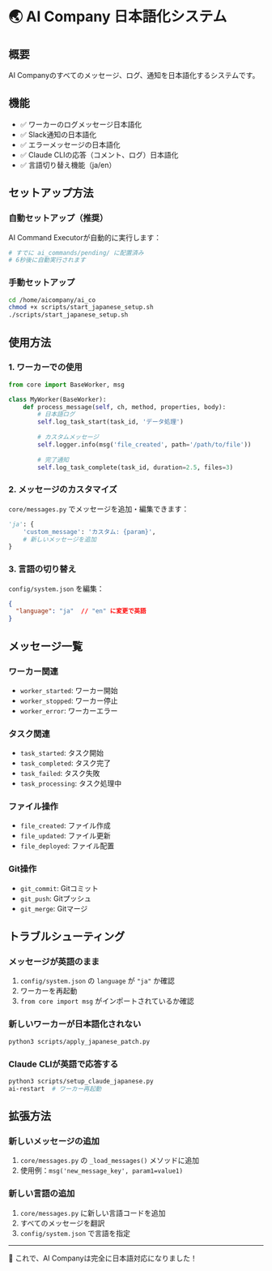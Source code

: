 # 🌏 AI Company 日本語化システム

## 概要
AI Companyのすべてのメッセージ、ログ、通知を日本語化するシステムです。

## 機能
- ✅ ワーカーのログメッセージ日本語化
- ✅ Slack通知の日本語化
- ✅ エラーメッセージの日本語化
- ✅ Claude CLIの応答（コメント、ログ）日本語化
- ✅ 言語切り替え機能（ja/en）

## セットアップ方法

### 自動セットアップ（推奨）
AI Command Executorが自動的に実行します：
```bash
# すでに ai_commands/pending/ に配置済み
# 6秒後に自動実行されます
```

### 手動セットアップ
```bash
cd /home/aicompany/ai_co
chmod +x scripts/start_japanese_setup.sh
./scripts/start_japanese_setup.sh
```

## 使用方法

### 1. ワーカーでの使用
```python
from core import BaseWorker, msg

class MyWorker(BaseWorker):
    def process_message(self, ch, method, properties, body):
        # 日本語ログ
        self.log_task_start(task_id, 'データ処理')
        
        # カスタムメッセージ
        self.logger.info(msg('file_created', path='/path/to/file'))
        
        # 完了通知
        self.log_task_complete(task_id, duration=2.5, files=3)
```

### 2. メッセージのカスタマイズ
`core/messages.py` でメッセージを追加・編集できます：
```python
'ja': {
    'custom_message': 'カスタム: {param}',
    # 新しいメッセージを追加
}
```

### 3. 言語の切り替え
`config/system.json` を編集：
```json
{
  "language": "ja"  // "en" に変更で英語
}
```

## メッセージ一覧

### ワーカー関連
- `worker_started`: ワーカー開始
- `worker_stopped`: ワーカー停止
- `worker_error`: ワーカーエラー

### タスク関連
- `task_started`: タスク開始
- `task_completed`: タスク完了
- `task_failed`: タスク失敗
- `task_processing`: タスク処理中

### ファイル操作
- `file_created`: ファイル作成
- `file_updated`: ファイル更新
- `file_deployed`: ファイル配置

### Git操作
- `git_commit`: Gitコミット
- `git_push`: Gitプッシュ
- `git_merge`: Gitマージ

## トラブルシューティング

### メッセージが英語のまま
1. `config/system.json` の `language` が `"ja"` か確認
2. ワーカーを再起動
3. `from core import msg` がインポートされているか確認

### 新しいワーカーが日本語化されない
```bash
python3 scripts/apply_japanese_patch.py
```

### Claude CLIが英語で応答する
```bash
python3 scripts/setup_claude_japanese.py
ai-restart  # ワーカー再起動
```

## 拡張方法

### 新しいメッセージの追加
1. `core/messages.py` の `_load_messages()` メソッドに追加
2. 使用例：`msg('new_message_key', param1=value1)`

### 新しい言語の追加
1. `core/messages.py` に新しい言語コードを追加
2. すべてのメッセージを翻訳
3. `config/system.json` で言語を指定

---

🎉 これで、AI Companyは完全に日本語対応になりました！
